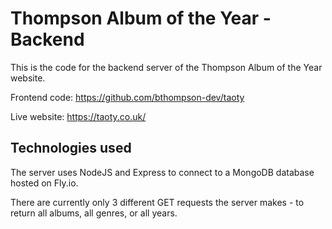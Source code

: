 # Thompson Album of the Year - Backend

This is the code for the backend server of the Thompson Album of the Year website.

Frontend code: https://github.com/bthompson-dev/taoty

Live website: https://taoty.co.uk/

## Technologies used

The server uses NodeJS and Express to connect to a MongoDB database hosted on Fly.io.

There are currently only 3 different GET requests the server makes - to return all albums, all genres, or all years.